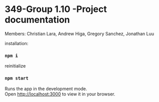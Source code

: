 # 349-Group 1.10 -Project documentation
Members:
Christian Lara, Andrew Higa, Gregory Sanchez, Jonathan Luu




installation:
### `npm i`

reinitialize 

### `npm start`
Runs the app in the development mode.\
Open [http://localhost:3000](http://localhost:3000) to view it in your browser.



#


